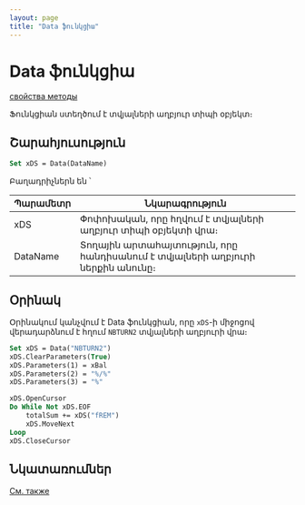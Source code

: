```yaml
---
layout: page
title: "Data ֆունկցիա"
---
```



# Data ֆունկցիա

[свойства методы](../../Asdata.md)

Ֆունկցիան ստեղծում է տվյալների աղբյուր տիպի օբյեկտ։



## Շարահյուսություն

``` vb
Set xDS = Data(DataName)
```

Բաղադրիչներն են ՝


| Պարամետր | Նկարագրություն |
|--|--|
| xDS | Փոփոխական, որը հղվում է տվյալների աղբյուր տիպի օբյեկտի վրա։|
| DataName | Տողային արտահայտություն, որը հանդիսանում է տվյալների աղբյուրի ներքին անունը։ |



## Օրինակ

Օրինակում կանչվում է Data ֆունկցիան, որը `xDS`-ի միջոցով վերադարձնում է հղում `NBTURN2` տվյալների աղբյուրի վրա։

``` vb
Set xDS = Data("NBTURN2")
xDS.ClearParameters(True)
xDS.Parameters(1) = xBal
xDS.Parameters(2) = "%/%"
xDS.Parameters(3) = "%"

xDS.OpenCursor
Do While Not xDS.EOF
    totalSum += xDS("fREM")
    xDS.MoveNext
Loop 
xDS.CloseCursor
```



## Նկատառումներ

[См. также](../../../constructors.html)